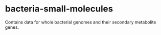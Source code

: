 # bacteria-small-molecules
Contains data for whole bacterial genomes and their secondary metabolite genes. 
